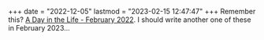 +++
date = "2022-12-05"
lastmod = "2023-02-15 12:47:47"
+++
Remember this? [A Day in the Life - February 2022](https://alexbilson.dev/plants/identity/a-day-in-the-life/). I should write another one of these in February 2023...

